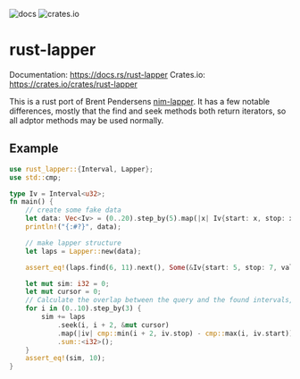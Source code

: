 ![docs](https://docs.rs/rust-lapper/badge.svg)
![crates.io](https://img.shields.io/crates/v/rust-lapper.svg)

# rust-lapper

Documentation: https://docs.rs/rust-lapper
Crates.io: https://crates.io/crates/rust-lapper

This is a rust port of Brent Pendersens
[nim-lapper](https://github.com/brentp/nim-lapper). It has a few notable
differences, mostly that the find and seek methods both return
iterators, so all adptor methods may be used normally.

## Example

```rust
use rust_lapper::{Interval, Lapper};
use std::cmp;

type Iv = Interval<u32>;
fn main() {
    // create some fake data
    let data: Vec<Iv> = (0..20).step_by(5).map(|x| Iv{start: x, stop: x + 2, val: 0}).collect();
    println!("{:#?}", data);

    // make lapper structure
    let laps = Lapper::new(data);

    assert_eq!(laps.find(6, 11).next(), Some(&Iv{start: 5, stop: 7, val: 0}));

    let mut sim: i32 = 0;
    let mut cursor = 0;
    // Calculate the overlap between the query and the found intervals, sum total overlap
    for i in (0..10).step_by(3) {
        sim += laps
            .seek(i, i + 2, &mut cursor)
            .map(|iv| cmp::min(i + 2, iv.stop) - cmp::max(i, iv.start))
            .sum::<i32>();
    }
    assert_eq!(sim, 10);
}
```
